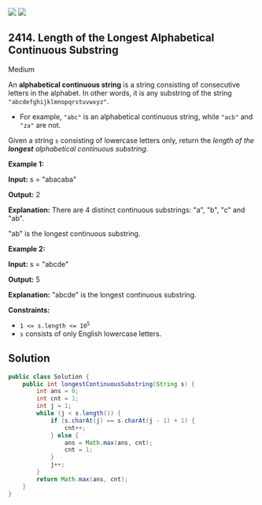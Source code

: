 [![](https://img.shields.io/github/stars/javadev/LeetCode-in-Java?label=Stars&style=flat-square)](https://github.com/javadev/LeetCode-in-Java)
[![](https://img.shields.io/github/forks/javadev/LeetCode-in-Java?label=Fork%20me%20on%20GitHub%20&style=flat-square)](https://github.com/javadev/LeetCode-in-Java/fork)

## 2414\. Length of the Longest Alphabetical Continuous Substring

Medium

An **alphabetical continuous string** is a string consisting of consecutive letters in the alphabet. In other words, it is any substring of the string `"abcdefghijklmnopqrstuvwxyz"`.

*   For example, `"abc"` is an alphabetical continuous string, while `"acb"` and `"za"` are not.

Given a string `s` consisting of lowercase letters only, return the _length of the **longest** alphabetical continuous substring._

**Example 1:**

**Input:** s = "abacaba"

**Output:** 2

**Explanation:** There are 4 distinct continuous substrings: "a", "b", "c" and "ab".

"ab" is the longest continuous substring. 

**Example 2:**

**Input:** s = "abcde"

**Output:** 5

**Explanation:** "abcde" is the longest continuous substring. 

**Constraints:**

*   <code>1 <= s.length <= 10<sup>5</sup></code>
*   `s` consists of only English lowercase letters.

## Solution

```java
public class Solution {
    public int longestContinuousSubstring(String s) {
        int ans = 0;
        int cnt = 1;
        int j = 1;
        while (j < s.length()) {
            if (s.charAt(j) == s.charAt(j - 1) + 1) {
                cnt++;
            } else {
                ans = Math.max(ans, cnt);
                cnt = 1;
            }
            j++;
        }
        return Math.max(ans, cnt);
    }
}
```